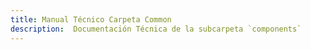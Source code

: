 ```yaml
---
title: Manual Técnico Carpeta Common
description:  Documentación Técnica de la subcarpeta `components`
---
```


